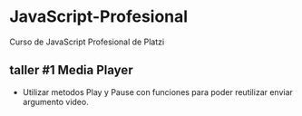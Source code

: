 # JavaScript-Profesional
Curso de JavaScript Profesional de Platzi

## taller #1 Media Player

- Utilizar metodos Play y Pause con funciones para poder reutilizar enviar argumento video.